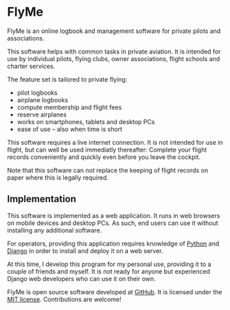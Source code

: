 # FlyMe

FlyMe is an online logbook and management software for private pilots and associations.

This software helps with common tasks in private aviation.
It is intended for use by individual pilots, flying clubs, owner associations, flight schools and charter services.

The feature set is tailored to private flying:

  - pilot logbooks
  - airplane logbooks
  - compute membership and flight fees
  - reserve airplanes
  - works on smartphones, tablets and desktop PCs
  - ease of use – also when time is short

This software requires a live internet connection.
It is not intended for use in flight, but can well be used immediatly thereafter:
Complete your flight records conveniently and quickly even before you leave the cockpit.

Note that this software can *not* replace the keeping of flight records on paper where this is legally required.


## Implementation

This software is implemented as a web application.
It runs in web browsers on mobile devices and desktop PCs.
As such, end users can use it without installing any additional software.

For operators, providing this application requires knowledge of [Python](https://www.python.org) and [Django](https://www.djangoproject.com) in order to install and deploy it on a web server.

At this time, I develop this program for my personal use, providing it to a couple of friends and myself.
It is not ready for anyone but experienced Django web developers who can use it on their own.

FlyMe is open source software developed at [GitHub](https://github.com/carstenfuchs/flyme).
It is licensed under the [MIT license](https://github.com/carstenfuchs/flyme/blob/master/LICENSE).
Contributions are welcome!
